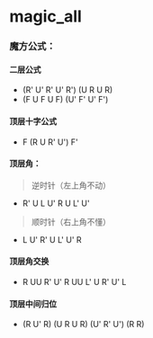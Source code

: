 # magic_all

### 魔方公式：

#### 二层公式
 *  (R' U' R' U' R') (U R U R)
 *  (F  U F U F) (U' F' U' F')

#### 顶层十字公式
 * F  (R U R' U') F'

#### 顶层角：
> 逆时针（左上角不动）

  * R' U L U' R U L' U'

> 顺时针（右上角不懂）

  * L U' R' U L' U' R

#### 顶层角交换
  * R UU R' U' R UU L' U R' U' L

#### 顶层中间归位
  * (R U' R) (U R U R) (U' R' U') (R R)
